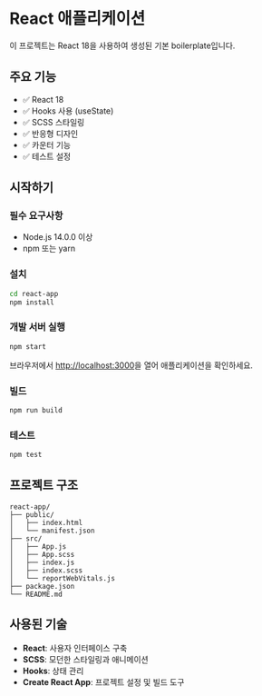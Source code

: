 # React 애플리케이션

이 프로젝트는 React 18을 사용하여 생성된 기본 boilerplate입니다.

## 주요 기능

- ✅ React 18
- ✅ Hooks 사용 (useState)
- ✅ SCSS 스타일링
- ✅ 반응형 디자인
- ✅ 카운터 기능
- ✅ 테스트 설정

## 시작하기

### 필수 요구사항

- Node.js 14.0.0 이상
- npm 또는 yarn

### 설치

```bash
cd react-app
npm install
```

### 개발 서버 실행

```bash
npm start
```

브라우저에서 [http://localhost:3000](http://localhost:3000)을 열어 애플리케이션을 확인하세요.

### 빌드

```bash
npm run build
```

### 테스트

```bash
npm test
```

## 프로젝트 구조

```
react-app/
├── public/
│   ├── index.html
│   └── manifest.json
├── src/
│   ├── App.js
│   ├── App.scss
│   ├── index.js
│   ├── index.scss
│   └── reportWebVitals.js
├── package.json
└── README.md
```

## 사용된 기술

- **React**: 사용자 인터페이스 구축
- **SCSS**: 모던한 스타일링과 애니메이션
- **Hooks**: 상태 관리
- **Create React App**: 프로젝트 설정 및 빌드 도구

